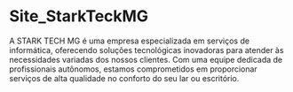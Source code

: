 # Site_StarkTeckMG
 A STARK TECH MG é uma empresa especializada em serviços de informática, oferecendo soluções tecnológicas inovadoras para atender às necessidades variadas dos nossos clientes. Com uma equipe dedicada de profissionais autônomos, estamos comprometidos em proporcionar serviços de alta qualidade no conforto do seu lar ou escritório.
